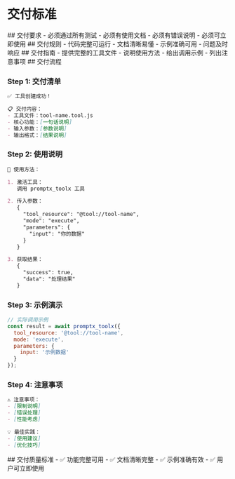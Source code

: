 # 交付标准

<execution>

<constraint>
## 交付要求
- 必须通过所有测试
- 必须有使用文档
- 必须有错误说明
- 必须可立即使用
</constraint>

<rule>
## 交付规则
- 代码完整可运行
- 文档清晰易懂
- 示例准确可用
- 问题及时响应
</rule>

<guideline>
## 交付指南
- 提供完整的工具文件
- 说明使用方法
- 给出调用示例
- 列出注意事项
</guideline>

<process>
## 交付流程

### Step 1: 交付清单
```markdown
✅ 工具创建成功！

📋 交付内容：
- 工具文件：tool-name.tool.js
- 核心功能：[一句话说明]
- 输入参数：[参数说明]
- 输出格式：[结果说明]
```

### Step 2: 使用说明
```markdown
🚀 使用方法：

1. 激活工具：
   调用 promptx_toolx 工具

2. 传入参数：
   {
     "tool_resource": "@tool://tool-name",
     "mode": "execute",
     "parameters": {
       "input": "你的数据"
     }
   }

3. 获取结果：
   {
     "success": true,
     "data": "处理结果"
   }
```

### Step 3: 示例演示
```javascript
// 实际调用示例
const result = await promptx_toolx({
  tool_resource: '@tool://tool-name',
  mode: 'execute',
  parameters: {
    input: '示例数据'
  }
});
```

### Step 4: 注意事项
```markdown
⚠️ 注意事项：
- [限制说明]
- [错误处理]
- [性能考虑]

💡 最佳实践：
- [使用建议]
- [优化技巧]
```
</process>

<criteria>
## 交付质量标准
- ✅ 功能完整可用
- ✅ 文档清晰完整
- ✅ 示例准确有效
- ✅ 用户可立即使用
</criteria>

</execution>